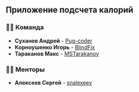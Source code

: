 ## Приложение подсчета калорий 

### 👨‍💻 Команда
* **Суханов Андрей** - [Pug-coder](https://github.com/Pug-coder)
* **Корноушенко Игорь** - [BlindFix](https://github.com/BlindFix)
* **Тараканов Макс** - [MSTarakanov](https://github.com/MSTarakanov)


### 🧑‍🏫  Менторы
* **Алексеев Сергей** - [snalexeev](https://github.com/snalexeev)
